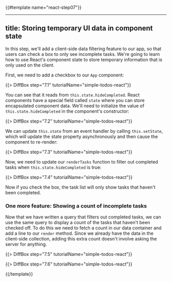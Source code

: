 {{#template name="react-step07"}}

---
title: Storing temporary UI data in component state
---

In this step, we'll add a client-side data filtering feature to our app, so that users can check a box to only see incomplete tasks. We're going to learn how to use React's component state to store temporary information that is only used on the client.

First, we need to add a checkbox to our `App` component:

{{> DiffBox step="7.1" tutorialName="simple-todos-react"}}

You can see that it reads from `this.state.hideCompleted`. React components have a special field called `state` where you can store encapsulated component data. We'll need to initialize the value of `this.state.hideCompleted` in the component's constructor:

{{> DiffBox step="7.2" tutorialName="simple-todos-react"}}

We can update `this.state` from an event handler by calling `this.setState`, which will update the state property asynchronously and then cause the component to re-render:

{{> DiffBox step="7.3" tutorialName="simple-todos-react"}}

Now, we need to update our `renderTasks` function to filter out completed tasks when `this.state.hideCompleted` is true:

{{> DiffBox step="7.4" tutorialName="simple-todos-react"}}

Now if you check the box, the task list will only show tasks that haven't been completed.

### One more feature: Showing a count of incomplete tasks

Now that we have written a query that filters out completed tasks, we can use the same query to display a count of the tasks that haven't been checked off. To do this we need to fetch a count in our data container and add a line to our `render` method. Since we already have the data in the client-side collection, adding this extra count doesn't involve asking the server for anything.

{{> DiffBox step="7.5" tutorialName="simple-todos-react"}}

{{> DiffBox step="7.6" tutorialName="simple-todos-react"}}

{{/template}}
